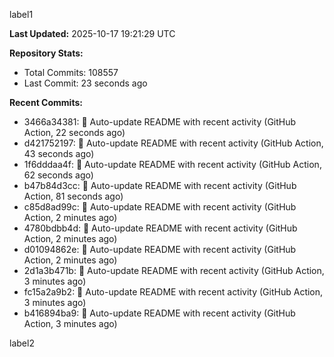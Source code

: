 
label1 
<!-- ACTIVITY_START -->
**Last Updated:** 2025-10-17 19:21:29 UTC

**Repository Stats:**
- Total Commits: 108557
- Last Commit: 23 seconds ago

**Recent Commits:**
- 3466a34381: 🤖 Auto-update README with recent activity (GitHub Action, 22 seconds ago)
- d421752197: 🤖 Auto-update README with recent activity (GitHub Action, 43 seconds ago)
- 1f6dddaa4f: 🤖 Auto-update README with recent activity (GitHub Action, 62 seconds ago)
- b47b84d3cc: 🤖 Auto-update README with recent activity (GitHub Action, 81 seconds ago)
- c85d8ad99c: 🤖 Auto-update README with recent activity (GitHub Action, 2 minutes ago)
- 4780bdbb4d: 🤖 Auto-update README with recent activity (GitHub Action, 2 minutes ago)
- d01094862e: 🤖 Auto-update README with recent activity (GitHub Action, 2 minutes ago)
- 2d1a3b471b: 🤖 Auto-update README with recent activity (GitHub Action, 3 minutes ago)
- fc15a2a9b2: 🤖 Auto-update README with recent activity (GitHub Action, 3 minutes ago)
- b416894ba9: 🤖 Auto-update README with recent activity (GitHub Action, 3 minutes ago)
<!-- ACTIVITY_END -->

label2
